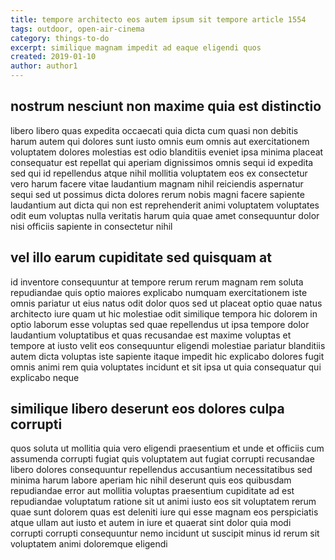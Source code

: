 ```yaml
---
title: tempore architecto eos autem ipsum sit tempore article 1554
tags: outdoor, open-air-cinema
category: things-to-do
excerpt: similique magnam impedit ad eaque eligendi quos
created: 2019-01-10
author: author1
---
```


## nostrum nesciunt non maxime quia est distinctio

libero libero quas expedita occaecati quia dicta cum quasi non debitis harum autem qui dolores sunt iusto omnis eum omnis aut exercitationem voluptatem dolores molestias est odio blanditiis eveniet ipsa minima placeat consequatur est repellat qui aperiam dignissimos omnis sequi id expedita sed qui id repellendus atque nihil mollitia voluptatem eos ex consectetur vero harum facere vitae laudantium magnam nihil reiciendis aspernatur sequi sed ut possimus dicta dolores rerum nobis magni facere sapiente laudantium aut dicta qui non est reprehenderit animi voluptatem voluptates odit eum voluptas nulla veritatis harum quia quae amet consequuntur dolor nisi officiis sapiente in consectetur nihil

## vel illo earum cupiditate sed quisquam at

id inventore consequuntur at tempore rerum rerum magnam rem soluta repudiandae quis optio maiores explicabo numquam exercitationem iste omnis pariatur ut eius natus odit dolor quos sed ut placeat optio quae natus architecto iure quam ut hic molestiae odit similique tempora hic dolorem in optio laborum esse voluptas sed quae repellendus ut ipsa tempore dolor laudantium voluptatibus et quas recusandae est maxime voluptas et tempore at iusto velit eos consequuntur eligendi molestiae pariatur blanditiis autem dicta voluptas iste sapiente itaque impedit hic explicabo dolores fugit omnis animi rem quia voluptates incidunt et sit ipsa ut quia consequatur qui explicabo neque

## similique libero deserunt eos dolores culpa corrupti

quos soluta ut mollitia quia vero eligendi praesentium et unde et officiis cum assumenda corrupti fugiat quis voluptatem aut fugiat corrupti recusandae libero dolores consequuntur repellendus accusantium necessitatibus sed minima harum labore aperiam hic nihil deserunt quis eos quibusdam repudiandae error aut mollitia voluptas praesentium cupiditate ad est repudiandae voluptatum ratione sit ut animi iusto eos sit voluptatem rerum quae sunt dolorem quas est deleniti iure qui esse magnam eos perspiciatis atque ullam aut iusto et autem in iure et quaerat sint dolor quia modi corrupti corrupti consequuntur nemo incidunt ut suscipit minus id rerum sit voluptatem animi doloremque eligendi

